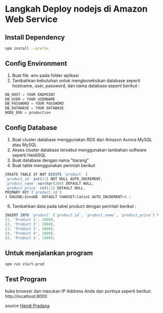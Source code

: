 # Langkah Deploy nodejs di Amazon Web Service

## Install Dependency
```bash
npm install --prefix
```

## Config Environment
1. Buat file .env pada folder aplikasi
2. Tambahkan kebutuhan untuk mengkoneksikan database seperti hostname, user, password, dan nama database seperti berikut :
```javascript
DB_HOST = YOUR ENDPOINT
DB_USER = YOUR USERNAME
DB_PASSWORD = YOUR PASSWORD
DB_DATABASE = YOUR DATABASE
NODE_ENV = production
```

## Config Database
1. Buat cluster database menggunakan RDS dari Amazon Aurora MySQL atau MySQL
2. Akses cluster database tersebut menggunakan tambahan software seperti HeidiSQL
3. Buat database dengan nama "barang"
4. Buat table menggunakan perintah berikut 
```javascript
CREATE TABLE IF NOT EXISTS `product` (
`product_id` int(11) NOT NULL AUTO_INCREMENT,
`product_name` varchar(200) DEFAULT NULL,
`product_price` int(11) DEFAULT NULL,
PRIMARY KEY (`product_id`)
) ENGINE=InnoDB  DEFAULT CHARSET=latin1 AUTO_INCREMENT=6 ;
```

6. Tambahkan data pada tabel product dengan perintah berikut :
```javascript
INSERT INTO `product` (`product_id`, `product_name`, `product_price`) VALUES
(1, 'Product 1', 2000),
(2, 'Product 2', 2000),
(3, 'Product 3', 3000),
(4, 'Product 4', 2000),
(5, 'Product 5', 1500);
```
## Untuk menjalankan program
```bash
npm run start-prod
```
## Test Program
buka browser dan masukan IP Address Anda dan portnya seperti berikut: http://localhost:8000

source [Handi Pradana](https://github.com/pradanahandi/nodejsbasic)
